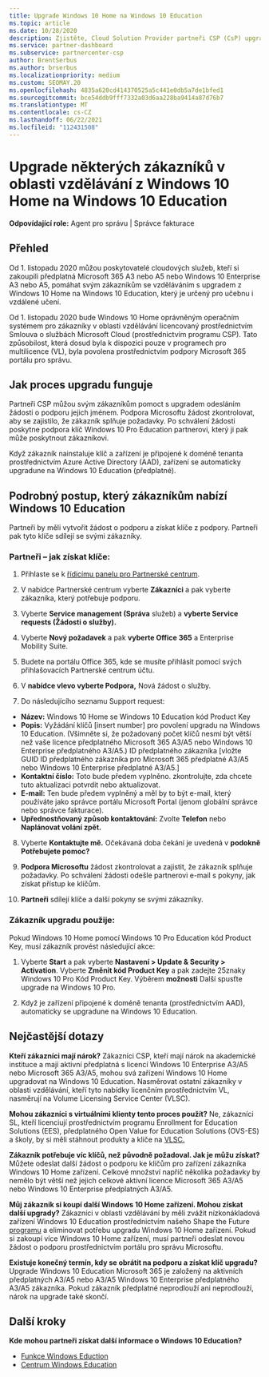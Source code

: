 ```yaml
---
title: Upgrade Windows 10 Home na Windows 10 Education
ms.topic: article
ms.date: 10/28/2020
description: Zjistěte, Cloud Solution Provider partneři CSP (CsP) upgradují některé ze svých zákazníků v oblasti vzdělávání z Windows 10 Home na Windows 10 Education
ms.service: partner-dashboard
ms.subservice: partnercenter-csp
author: BrentSerbus
ms.author: brserbus
ms.localizationpriority: medium
ms.custom: SEOMAY.20
ms.openlocfilehash: 4835a620cd414370525a5c441e0db5a7de1bfed1
ms.sourcegitcommit: bce54ddb9fff7332a03d6aa228ba9414a87d76b7
ms.translationtype: MT
ms.contentlocale: cs-CZ
ms.lasthandoff: 06/22/2021
ms.locfileid: "112431508"
---
```

# <a name="upgrade-some-education-customers-from-windows-10-home-to-windows-10-education"></a>Upgrade některých zákazníků v oblasti vzdělávání z Windows 10 Home na Windows 10 Education

**Odpovídající role:** Agent pro správu | Správce fakturace

## <a name="overview"></a>Přehled

Od 1. listopadu 2020 můžou poskytovatelé cloudových služeb, kteří si zakoupili předplatná Microsoft 365 A3 nebo A5 nebo Windows 10 Enterprise A3 nebo A5, pomáhat svým zákazníkům se vzděláváním s upgradem z Windows 10 Home na Windows 10 Education, který je určený pro učebnu i vzdálené učení.

Od 1. listopadu 2020 bude Windows 10 Home oprávněným operačním systémem pro zákazníky v oblasti vzdělávání licencovaný prostřednictvím Smlouva o službách Microsoft Cloud (prostřednictvím programu CSP). Tato způsobilost, která dosud byla k dispozici pouze v programech pro multilicence (VL), byla povolena prostřednictvím podpory Microsoft 365 portálu pro správu. 

## <a name="how-the-upgrade-process-works"></a>Jak proces upgradu funguje

Partneři CSP můžou svým zákazníkům pomoct s upgradem odesláním žádosti o podporu jejich jménem. Podpora Microsoftu žádost zkontrolovat, aby se zajistilo, že zákazník splňuje požadavky. Po schválení žádosti poskytne podpora klíč Windows 10 Pro Education partnerovi, který ji pak může poskytnout zákazníkovi.

Když zákazník nainstaluje klíč a zařízení je připojené k doméně tenanta prostřednictvím Azure Active Directory (AAD), zařízení se automaticky upgradune na Windows 10 Education (předplatné).   

## <a name="step-by-step-process-for-customers-to-get-windows-10-education"></a>Podrobný postup, který zákazníkům nabízí Windows 10 Education

Partneři by měli vytvořit žádost o podporu a získat klíče z podpory. Partneři pak tyto klíče sdílejí se svými zákazníky.

### <a name="partners--how-to-get-the-keys"></a>Partneři – jak získat klíče:

1. Přihlaste se k [řídicímu panelu pro Partnerské centrum](https://partner.microsoft.com/dashboard).

2. V nabídce Partnerské centrum vyberte **Zákazníci** a pak vyberte zákazníka, který potřebuje podporu.

3. Vyberte **Service management (Správa** služeb) a **vyberte Service requests (Žádosti o služby).**

4. Vyberte **Nový požadavek** a pak **vyberte Office 365** a Enterprise Mobility Suite.

5. Budete na portálu Office 365, kde se musíte přihlásit pomocí svých přihlašovacích Partnerské centrum účtu.

6. V **nabídce vlevo vyberte Podpora,** Nová žádost o služby.

7. Do následujícího seznamu Support request:

- **Název:** Windows 10 Home se Windows 10 Education kód Product Key
- **Popis:** Vyžádání klíčů [insert number] pro povolení upgradu na Windows 10 Education. (Všimněte si, že požadovaný počet klíčů nesmí být větší než vaše licence předplatného Microsoft 365 A3/A5 nebo Windows 10 Enterprise předplatného A3/A5.) ID předplatného zákazníka [vložte GUID ID předplatného zákazníka pro Microsoft 365 předplatné A3/A5 nebo Windows 10 Enterprise předplatné A3/A5.]
- **Kontaktní číslo:** Toto bude předem vyplněno. zkontrolujte, zda chcete tuto aktualizaci potvrdit nebo aktualizovat.
- **E-mail:** Ten bude předem vyplněný a měl by to být e-mail, který používáte jako správce portálu Microsoft Portal (jenom globální správce nebo správce fakturace).
- **Upřednostňovaný způsob kontaktování:** Zvolte **Telefon** nebo **Naplánovat volání zpět.**

8. Vyberte **Kontaktujte mě.** Očekávaná doba čekání je uvedená v **podokně Potřebujete pomoc?**

9. **Podpora Microsoftu** žádost zkontrolovat a zajistit, že zákazník splňuje požadavky. Po schválení žádosti odešle partnerovi e-mail s pokyny, jak získat přístup ke klíčům.

10. **Partneři** sdílejí klíče a další pokyny se svými zákazníky.

### <a name="customer-applies-the-upgrade"></a>Zákazník upgradu použije:

Pokud Windows 10 Home pomocí Windows 10 Pro Education kód Product Key, musí zákazník provést následující akce:  

1. Vyberte **Start** a pak vyberte **Nastavení > Update & Security > Activation**. Vyberte **Změnit kód Product Key** a pak zadejte 25znaky Windows 10 Pro Kód Product Key. Výběrem **možnosti** Další spusťte upgrade na Windows 10 Pro.

2. Když je zařízení připojené k doméně tenanta (prostřednictvím AAD), automaticky se upgradune na Windows 10 Education.  

## <a name="frequently-asked-questions"></a>Nejčastější dotazy

**Kteří zákazníci mají nárok?**
Zákazníci CSP, kteří mají nárok na akademické instituce a mají aktivní předplatná s licencí Windows 10 Enterprise A3/A5 nebo Microsoft 365 A3/A5, mohou svá zařízení Windows 10 Home upgradovat na Windows 10 Education. Nasměrovat ostatní zákazníky v oblasti vzdělávání, kteří tyto nabídky licenčním prostřednictvím VL, nasměrují na Volume Licensing Service Center (VLSC).

**Mohou zákazníci s virtuálními klienty tento proces použít?**
Ne, zákazníci SL, kteří licenciují prostřednictvím programu Enrollment for Education Solutions (EES), předplatného Open Value for Education Solutions (OVS-ES) a školy, by si měli stáhnout produkty a klíče na [VLSC.](https://www.microsoft.com/Licensing/servicecenter/default.aspx) 

**Zákazník potřebuje víc klíčů, než původně požadoval. Jak je můžu získat?**
Můžete odeslat další žádost o podporu ke klíčům pro zařízení zákazníka Windows 10 Home zařízení. Celkové množství napříč několika požadavky by nemělo být větší než jejich celkové aktivní licence Microsoft 365 A3/A5 nebo Windows 10 Enterprise předplatných A3/A5.

**Můj zákazník si koupí další Windows 10 Home zařízení. Mohou získat další upgrady?**
Zákazníci v oblasti vzdělávání by měli zvážit nízkonákladová zařízení Windows 10 Education prostřednictvím našeho Shape the Future [programu](https://www.microsoft.com/education/products/windows/shapethefuture.aspx) a eliminovat potřebu upgradu Windows 10 Home zařízení. Pokud si zakoupí více Windows 10 Home zařízení, musí partneři odeslat novou žádost o podporu prostřednictvím portálu pro správu Microsoftu.

**Existuje konečný termín, kdy se obrátit na podporu a získat klíč upgradu?**
Upgrade Windows 10 Education Microsoft 365 je založený na aktivních předplatných A3/A5 nebo A3/A5 Windows 10 Enterprise předplatného A3/A5 zákazníka. Pokud zákazník předplatné neprodlouží ani neprodlouží, nárok na upgrade také skončí.

## <a name="next-steps"></a>Další kroky

**Kde mohou partneři získat další informace o Windows 10 Education?**

- [Funkce Windows Eduction](https://www.microsoft.com/education/products/windows/features)
- [Centrum Windows Education](/education/windows/)